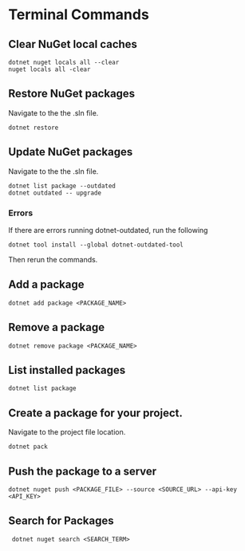 # Terminal Commands

## Clear NuGet local caches
```cli
dotnet nuget locals all --clear
nuget locals all -clear
```

## Restore NuGet packages

Navigate to the the .sln file.

```cli
dotnet restore
```

## Update NuGet packages

Navigate to the the .sln file.

```cli
dotnet list package --outdated
dotnet outdated -- upgrade
```

### Errors

If there are errors running dotnet-outdated, run the following

```cli
dotnet tool install --global dotnet-outdated-tool
```

Then rerun the commands.

## Add a package

```cli
dotnet add package <PACKAGE_NAME>
```

## Remove a package

```cli
dotnet remove package <PACKAGE_NAME>
```

## List installed packages

```cli
dotnet list package
```

## Create a package for your project.

Navigate to the project file location.

```cli
dotnet pack
```

## Push the package to a server

```cli
dotnet nuget push <PACKAGE_FILE> --source <SOURCE_URL> --api-key <API_KEY>
```

## Search for Packages
```cli
 dotnet nuget search <SEARCH_TERM>
```

